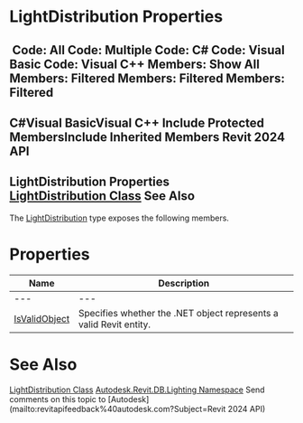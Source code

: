 # LightDistribution Properties

﻿
 Code: All Code: Multiple Code: C# Code: Visual Basic Code: Visual C++  Members: Show All Members: Filtered Members: Filtered Members: Filtered   
---  
C#Visual BasicVisual C++
Include Protected MembersInclude Inherited Members
Revit 2024 API  
---  
LightDistribution Properties  
[LightDistribution Class](39162cb5-d13b-c7fa-9297-9a70c5678ac6.md "LightDistribution Class") See Also  
---  
The [LightDistribution](39162cb5-d13b-c7fa-9297-9a70c5678ac6.md "LightDistribution Class") type exposes the following members.
# Properties
| Name | Description |
| --- | --- |
| --- | --- | --- |
| [IsValidObject](b7d041af-df6f-4c2e-4cbc-d34a50a95c1d.md "IsValidObject Property") | Specifies whether the .NET object represents a valid Revit entity. |

# See Also
[LightDistribution Class](39162cb5-d13b-c7fa-9297-9a70c5678ac6.md "LightDistribution Class")
[Autodesk.Revit.DB.Lighting Namespace](a6a04f07-7fd2-0a4e-12e7-01842ee6daaf.md "Autodesk.Revit.DB.Lighting Namespace")
Send comments on this topic to [Autodesk](mailto:revitapifeedback%40autodesk.com?Subject=Revit 2024 API)